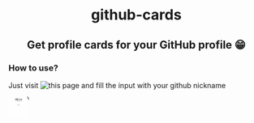 <h1 align="center">github-cards</h1>

<h2 align="center">Get profile cards for your GitHub profile 😁</h2>

### How to use?

Just visit ![this page](https://jkbkupczyk.github.io/github-cards/) and fill the input with your github nickname

<img align="center" src="https://github.com/jkbkupczyk/github-cards/blob/main/readme-g.gif" width="40" height="40" />

